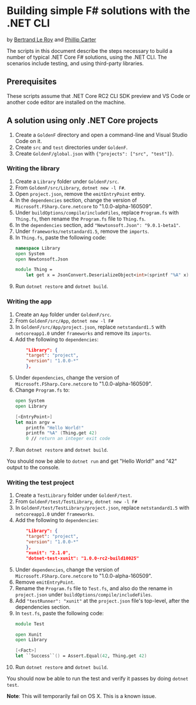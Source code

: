 Building simple F# solutions with the .NET CLI
==============================================

by [Bertrand Le Roy](https://github.com/bleroy) and [Phillip Carter](https://github.com/cartermp)

The scripts in this document describe the steps necessary to build a number of typical .NET Core F# solutions, using the .NET CLI. The scenarios include testing, and using third-party libraries.

Prerequisites
-------------

These scripts assume that .NET Core RC2 CLI SDK preview and VS Code or another code editor are installed on the machine.

A solution using only .NET Core projects
----------------------------------------

1. Create a `GoldenF` directory and open a command-line and Visual Studio Code on it.
2. Create `src` and `test` directories under `GoldenF`.
3. Create `GoldenF/global.json` with `{"projects": ["src", "test"]}`.

### Writing the library

1. Create a `Library` folder under `GoldenF/src`.
2. From `GoldenF/src/Library`, `dotnet new -l F#`.
3. Open `project.json`, remove the `emitEntryPoint` entry.
4. In the `dependencies` section, change the version of `Microsoft.FSharp.Core.netcore` to "1.0.0-alpha-160509".
5. Under `buildOptions/compile/includeFiles`, replace `Program.fs` with `Thing.fs`, then rename the `Program.fs` file to `Thing.fs`.
6. In the `dependencies` section, add `"Newtonsoft.Json": "9.0.1-beta1"`.
7. Under `frameworks/netstandard1.5`, remove the `imports`.
8. In `Thing.fs`, paste the following code:
    ```fs
    namespace Library
    open System
    open Newtonsoft.Json

    module Thing =
        let get x = JsonConvert.DeserializeObject<int>(sprintf "%A" x)
    ```
9. Run `dotnet restore` and `dotnet build`.

### Writing the app

1. Create an `App` folder under `GoldenF/src`.
2. From `GoldenF/src/App`, `dotnet new -l F#`
3. In `GoldenF/src/App/project.json`, replace `netstandard1.5` with `netcoreapp1.0` under `frameworks` and remove its `imports`. 
4. Add the following to `dependencies`:
    ```json
        "Library": {
        "target": "project",
        "version": "1.0.0-*"
        },
    ```
5. Under `dependencies`, change the version of `Microsoft.FSharp.Core.netcore` to "1.0.0-alpha-160509".
6. Change `Program.fs` to:
    ```fs
    open System
    open Library

    [<EntryPoint>]
    let main argv = 
        printfn "Hello World!"
        printfn "%A" (Thing.get 42)
        0 // return an integer exit code
    ```
7. Run `dotnet restore` and `dotnet build`.

You should now be able to `dotnet run` and get "Hello World!" and "42" output to the console.

### Writing the test project

1. Create a `TestLibrary` folder under `GoldenF/test`.
2. From `GoldenF/test/TestLibrary`, `dotnet new -l F#`
3. In `GoldenF/test/TestLibrary/project.json`, replace `netstandard1.5` with `netcoreapp1.0` under `frameworks`. 
4. Add the following to `dependencies`:
    ```json
        "Library": {
        "target": "project",
        "version": "1.0.0-*"
        },
        "xunit": "2.1.0",
        "dotnet-test-xunit": "1.0.0-rc2-build10025"
    ```
5. Under `dependencies`, change the version of `Microsoft.FSharp.Core.netcore` to "1.0.0-alpha-160509".
6. Remove `emitEntryPoint`.
7. Rename the `Program.fs` file to `Test.fs`, and also do the rename in `project.json` under `buildOptions/compile/includeFiles`.
8. Add `"testRunner": "xunit"` at the `project.json` file's top-level, after the dependencies section.
9. In `test.fs`, paste the following code:
    ```fs
    module Test

    open Xunit
    open Library

    [<Fact>]    
    let ``Success``() = Assert.Equal(42, Thing.get 42)
    ```
10. Run `dotnet restore` and `dotnet build`.

You should now be able to run the test and verify it passes by doing `dotnet test`.

**Note**: This will temporarily fail on OS X. This is a known issue.
